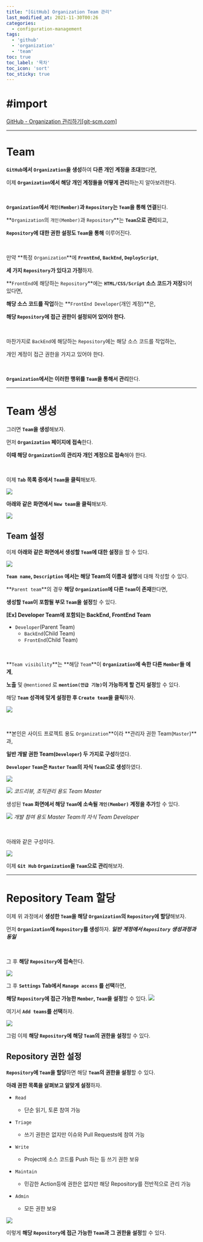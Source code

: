 ```yaml
---
title: "[GitHub] Organization Team 관리"
last_modified_at: 2021-11-30T00:26
categories: 
  - configuration-management
tags: 
  - 'github' 
  - 'organization' 
  - 'team'
toc: true
toc_label: '목차'
toc_icon: 'sort'
toc_sticky: true
---
```

# #import
[GitHub - Organization 관리하기[git-scm.com]](https://git-scm.com/book/ko/v2/GitHub-Organization-%EA%B4%80%EB%A6%AC%ED%95%98%EA%B8%B0)

---

# Team

**`GitHub`에서 `Organization`을 생성**하여 **다른 개인 계정을 초대**했다면,

이제 **`Organization`에서 해당 개인 계정들을 어떻게 관리**하는지 알아보려한다.

<br>

**`Organization`에서 `개인(Member)`과 `Repository`는 `Team`을 통해 연결**된다.

**`Organization`의 `개인(Member)`과 `Repository`**는 **`Team`으로 관리**되고,

**`Repository`에 대한 권한 설정도 `Team`을 통해** 이루어진다.

<br>

만약 **특정 `Organization`**에 **`FrontEnd`, `BackEnd`, `DeployScript`**,

**세 가지 `Repository`가 있다고 가정**하자.

**`FrontEnd`에 해당하는 `Repository`**에는 **`HTML/CSS/Script` 소스 코드가 저장**되어 있다면,

**해당 소스 코드를 작업**하는 **`FrontEnd Developer`(개인 계정)**은,

**해당 `Repository`에 접근 권한이 설정되어 있어야 한다.**

<br>

마찬가지로 `BackEnd`에 해당하는 `Repository`에는 해당 소스 코드를 작업하는,

개인 계정이 접근 권한을 가지고 있어야 한다.

<br>

**`Organization`에서는 이러한 행위를 `Team`을 통해서 관리**한다.



---

# Team 생성

그러면 **`Team`을 생성**해보자.

먼저 **`Organization` 페이지에 접속**한다.

**이때 해당 `Organization`의 관리자 개인 계정으로 접속**해야 한다.

<br>

이제 **`Tab` 목록 중에서 `Team`을 클릭**해보자.


![](https://images.velog.io/images/gillog/post/21e3913f-1521-49d6-987b-182ee06b8687/image.png)

**아래와 같은 화면에서 `New team`을 클릭**해보자.

![](https://images.velog.io/images/gillog/post/76213168-e18a-4a4a-9226-730f550c748b/image.png)

## Team 설정

이제 **아래와 같은 화면에서 생성할 `Team`에 대한 설정**을 할 수 있다.

![](https://images.velog.io/images/gillog/post/efff7655-78a6-4a11-b61f-851221fe42dd/image.png)

**`Team name`, `Description` 에서는 해당 Team의 이름과 설명**에 대해 작성할 수 있다.

**`Parent team`**의 경우 **해당 `Organization`에 다른 `Team`이 존재**한다면,

**생성할 `Team`이 포함될 부모 `Team`을 설정**할 수 있다.

**[Ex] Developer Team에 포함되는 BackEnd, FrontEnd Team**
- `Developer`(Parent Team) 
  - `BackEnd`(Child Team)
  - `FrontEnd`(Child Team)

<br>

**`Team visibility`**는 **해당 `Team`**이 **`Organization`에 속한 다른 `Member`들 에게**,

**노출** 및 `@mentioned` 로 **`mention(언급 기능)`이 가능하게 할 건지 설정**할 수 있다.


해당 **`Team` 성격에 맞게 설정한 후 `Create team`을 클릭**하자.


![](https://images.velog.io/images/gillog/post/305d12a5-9fa7-4c21-a98f-f5d143197586/image.png)


<br>

**본인은 사이드 프로젝트 용도 `Organization`**이라 **관리자 권한 Team(`Master`)**과,

**일반 개발 권한 Team(`Developer`) 두 가지로 구성**하였다.


**`Developer` `Team`은 `Master` `Team`의 자식 `Team`으로 생성**하였다.

![](https://images.velog.io/images/gillog/post/9f51be2c-316b-459a-b330-81f103c06ca3/image.png)


![](https://images.velog.io/images/gillog/post/96a8bcbc-ebc8-4ad7-a514-3084e6fec441/image.png)
_코드리뷰, 조직관리 용도 Team Master_

생성된 **`Team` 화면에서 해당 `Team`에 소속될 `개인(Member)` 계정을 추가**할 수 있다.

![](https://images.velog.io/images/gillog/post/283b3926-3b2a-4d35-b16c-de9a59f43e1e/image.png)
_개발 참여 용도 Master Team의 자식 Team Developer_

<br>

아래와 같은 구성이다.

![](https://images.velog.io/images/gillog/post/35483395-b8d7-4dd9-b10d-d4949bef0600/image.png)

이제 **`Git Hub` `Organization`을 `Team`으로 관리**해보자.

---

# Repository Team 할당

이제 위 과정에서 **생성한 `Team`을 해당 `Organization`의 `Repository`에 할당**해보자.

먼저 **`Organization`에 `Repository`를 생성**하자.
_**일반 계정에서 `Repository` 생성과정과 동일**_

<br>

그 후 **해당 `Repository`에 접속**한다.


![](https://images.velog.io/images/gillog/post/81323924-7377-43e6-84a3-d06e5b0558a0/image.png)

그 후 **`Settings` Tab에서 `Manage access` 를 선택**하면,

**해당 `Repository`에 접근 가능한 `Member`, `Team`을 설정**할 수 있다.
![](https://images.velog.io/images/gillog/post/a0501787-4fd9-4455-ae25-a517b5e374ef/image.png)

여기서 **`Add teams`를 선택**하자.

![](https://images.velog.io/images/gillog/post/3015a67c-bef7-42fc-854a-7fa353cdddbb/image.png)

그럼 이제 **해당 `Repository`에 해당 `Team`의 권한을 설정**할 수 있다.


## Repository 권한 설정

**`Repository`에 `Team`을 할당**하면 해당 **`Team`의 권한을 설정**할 수 있다.

**아래 권한 목록을 살펴보고 알맞게 설정**하자.


- `Read`
  - 단순 읽기, 토론 참여 가능
  
- `Triage`
  - 쓰기 권한은 없지만 이슈와 Pull Requests에 참여 가능
  
- `Write`
  - Project에 소스 코드를 Push 하는 등 쓰기 권한 보유
  
- `Maintain`
  - 민감한 Action등에 권한은 없지만 해당 Repository를 전반적으로 관리 가능
  
- `Admin`
  - 모든 권한 보유
  
![](https://images.velog.io/images/gillog/post/f3605b99-ac0e-47bf-b61d-d8f6c8514708/image.png)

이렇게 **해당 `Repository`에 접근 가능한 `Team`과 그 권한을 설정**할 수 있다.
